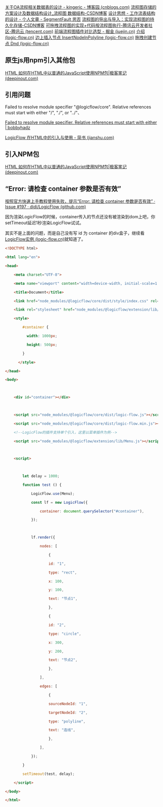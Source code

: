 
[关于OA流程相关数据表的设计 - kingeric - 博客园 (cnblogs.com)](https://www.cnblogs.com/kingeric/p/11638940.html)
[流程图存储的方案设计及数据结构设计_流程图 数据结构-CSDN博客](https://blog.csdn.net/qq_36657997/article/details/129425170)
[设计思想 - 工作流表结构的设计 - 个人文章 - SegmentFault 思否](https://segmentfault.com/a/1190000019161083)
[流程图的导出与导入：实现流程图的持久化存储-CSDN博客](https://blog.csdn.net/universsky2015/article/details/136010710)
[可拖拽流程图的实现+代码按流程图执行-腾讯云开发者社区-腾讯云 (tencent.com)](https://cloud.tencent.com/developer/article/1410551)
[前端流程图插件对比选型 - 掘金 (juejin.cn)](https://juejin.cn/post/7251835247595110457)
[介绍 (logic-flow.cn)](https://docs.logic-flow.cn/docs/#/zh/guide/start)
[边上插入节点 InsertNodeInPolyline (logic-flow.cn)](https://docs.logic-flow.cn/docs/#/zh/guide/extension/extension-insert-node-in-polyline)
[拖拽创建节点 Dnd (logic-flow.cn)](https://docs.logic-flow.cn/docs/#/zh/guide/basic/dnd)


## 原生js用npm引入其他包

[HTML 如何在HTML中以普通的JavaScript使用NPM包|极客笔记 (deepinout.com)](https://deepinout.com/html/html-questions/97_html_how_to_use_npm_package_as_normal_javascript_in_html.html)


## 引用问题

Failed to resolve module specifier "@logicflow/core". Relative references must start with either "/", "./", or "../"、

[Failed to resolve module specifier. Relative references must start with either | bobbyhadz](https://bobbyhadz.com/blog/failed-to-resolve-module-specifier-javascript)


[LogicFlow 在HTML中的引入与使用 - 简书 (jianshu.com)](https://www.jianshu.com/p/98cd767b985b)


## 引入NPM包

[HTML 如何在HTML中以普通的JavaScript使用NPM包|极客笔记 (deepinout.com)](https://deepinout.com/html/html-questions/97_html_how_to_use_npm_package_as_normal_javascript_in_html.html)


## “Error: 请检查 container 参数是否有效”

[按照官方快速上手教程使用失败，提示“Error: 请检查 container 参数是否有效” · Issue #197 · didi/LogicFlow (github.com)](https://github.com/didi/LogicFlow/issues/197)

因为渲染LogicFlow的时候，container传入的节点还没有被渲染到dom上吧，你setTimeout延迟1秒渲染LogicFlow试试。

其实不是上面的问题，而是自己没有写 id 为 container 的div盒子，继续看[LogicFlow实例 (logic-flow.cn)](https://docs.logic-flow.cn/docs/#/zh/guide/basic/logic-flow)就知道了。


```HTML
<!DOCTYPE html>

<html lang="en">

<head>

    <meta charset="UTF-8">

    <meta name="viewport" content="width=device-width, initial-scale=1.0">

    <title>Document</title>

    <link href="node_modules/@logicflow/core/dist/style/index.css" rel="stylesheet">

    <link rel="stylesheet" href="node_modules/@logicflow/extension/lib/style/index.css"/>

    <style>

        #container {

          width: 1000px;

          height: 500px;

        }

      </style>

</head>

<body>

  

    <div id="container"></div>

  

    <script src="node_modules/@logicflow/core/dist/logic-flow.js"></script>

    <script src="node_modules/@logicflow/core/dist/logic-flow.min.js"></script>

    <!--LogicFlow的插件支持单个引入，这里以菜单插件为例-->

    <script src="node_modules/@logicflow/extension/lib/Menu.js"></script>

  

    <script>

  

        let delay = 1000;

        function test () {

            LogicFlow.use(Menu);

            const lf = new LogicFlow({

                container: document.querySelector("#container"),

            });

  

            lf.render({

                nodes: [

                    {

                    id: "1",

                    type: "rect",

                    x: 100,

                    y: 100,

                    text: "节点1",

                    },

                    {

                    id: "2",

                    type: "circle",

                    x: 300,

                    y: 200,

                    text: "节点2",

                    },

                ],

                edges: [

                    {

                    sourceNodeId: "1",

                    targetNodeId: "2",

                    type: "polyline",

                    text: "连线",

                    },

                ],

            });

        }

        setTimeout(test, delay);

    </script>

</body>

</html>
```